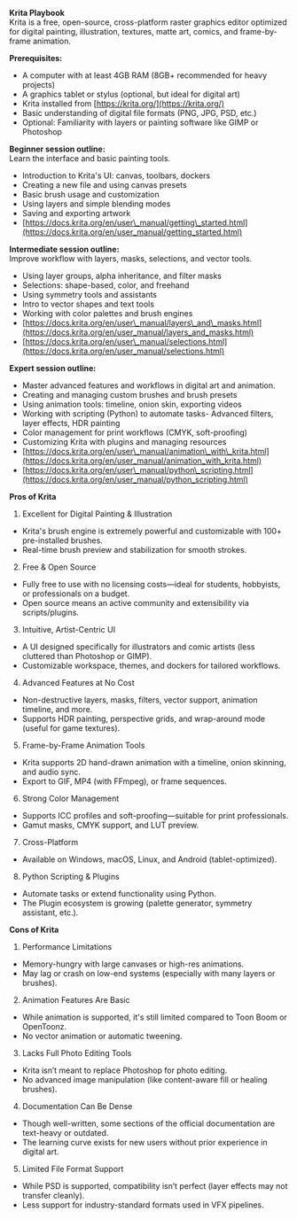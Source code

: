 **Krita Playbook**  
Krita is a free, open-source, cross-platform raster graphics editor optimized for digital painting, illustration, textures, matte art, comics, and frame-by-frame animation.

**Prerequisites:**

- A computer with at least 4GB RAM (8GB+ recommended for heavy projects)  
- A graphics tablet or stylus (optional, but ideal for digital art)  
- Krita installed from [https://krita.org/](https://krita.org/)  
- Basic understanding of digital file formats (PNG, JPG, PSD, etc.)  
- Optional: Familiarity with layers or painting software like GIMP or Photoshop

**Beginner session outline:**  
Learn the interface and basic painting tools.

- Introduction to Krita's UI: canvas, toolbars, dockers  
- Creating a new file and using canvas presets  
- Basic brush usage and customization  
- Using layers and simple blending modes  
- Saving and exporting artwork  
- [https://docs.krita.org/en/user\_manual/getting\_started.html](https://docs.krita.org/en/user_manual/getting_started.html)

**Intermediate session outline:**  
Improve workflow with layers, masks, selections, and vector tools.

- Using layer groups, alpha inheritance, and filter masks  
- Selections: shape-based, color, and freehand  
- Using symmetry tools and assistants  
- Intro to vector shapes and text tools   
- Working with color palettes and brush engines  
- [https://docs.krita.org/en/user\_manual/layers\_and\_masks.html](https://docs.krita.org/en/user_manual/layers_and_masks.html)  
- [https://docs.krita.org/en/user\_manual/selections.html](https://docs.krita.org/en/user_manual/selections.html)

**Expert session outline:**

- Master advanced features and workflows in digital art and animation.  
- Creating and managing custom brushes and brush presets  
- Using animation tools: timeline, onion skin, exporting videos  
- Working with scripting (Python) to automate tasks- Advanced filters, layer effects, HDR painting  
- Color management for print workflows (CMYK, soft-proofing)  
- Customizing Krita with plugins and managing resources  
- [https://docs.krita.org/en/user\_manual/animation\_with\_krita.html](https://docs.krita.org/en/user_manual/animation_with_krita.html)  
- [https://docs.krita.org/en/user\_manual/python\_scripting.html](https://docs.krita.org/en/user_manual/python_scripting.html)

**Pros of Krita**

1. Excellent for Digital Painting & Illustration  
- Krita's brush engine is extremely powerful and customizable with 100+ pre-installed brushes.  
- Real-time brush preview and stabilization for smooth strokes.

2. Free & Open Source  
- Fully free to use with no licensing costs—ideal for students, hobbyists, or professionals on a budget.  
- Open source means an active community and extensibility via scripts/plugins.

3. Intuitive, Artist-Centric UI  
- A UI designed specifically for illustrators and comic artists (less cluttered than Photoshop or GIMP).  
- Customizable workspace, themes, and dockers for tailored workflows.

4. Advanced Features at No Cost  
- Non-destructive layers, masks, filters, vector support, animation timeline, and more.  
- Supports HDR painting, perspective grids, and wrap-around mode (useful for game textures).

5. Frame-by-Frame Animation Tools  
- Krita supports 2D hand-drawn animation with a timeline, onion skinning, and audio sync.  
- Export to GIF, MP4 (with FFmpeg), or frame sequences.

6. Strong Color Management  
- Supports ICC profiles and soft-proofing—suitable for print professionals.  
- Gamut masks, CMYK support, and LUT preview.

7. Cross-Platform  
- Available on Windows, macOS, Linux, and Android (tablet-optimized).

8. Python Scripting & Plugins  
- Automate tasks or extend functionality using Python.  
- The Plugin ecosystem is growing (palette generator, symmetry assistant, etc.).

**Cons of Krita**

1. Performance Limitations  
- Memory-hungry with large canvases or high-res animations.  
- May lag or crash on low-end systems (especially with many layers or brushes).

2. Animation Features Are Basic  
- While animation is supported, it's still limited compared to Toon Boom or OpenToonz.  
- No vector animation or automatic tweening.

3. Lacks Full Photo Editing Tools  
- Krita isn’t meant to replace Photoshop for photo editing.  
- No advanced image manipulation (like content-aware fill or healing brushes).

4. Documentation Can Be Dense  
- Though well-written, some sections of the official documentation are text-heavy or outdated.  
- The learning curve exists for new users without prior experience in digital art.

5. Limited File Format Support  
- While PSD is supported, compatibility isn’t perfect (layer effects may not transfer cleanly).  
- Less support for industry-standard formats used in VFX pipelines.
